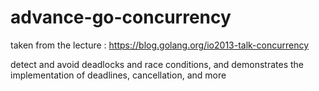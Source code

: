 # advance-go-concurrency

taken from the lecture :
https://blog.golang.org/io2013-talk-concurrency

detect and avoid deadlocks and race conditions, and demonstrates the implementation of deadlines, cancellation, and more
